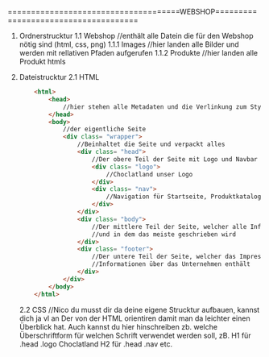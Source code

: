=====================================WEBSHOP=====================================

1. Ordnerstrucktur
    1.1 Webshop //enthält alle Datein die für den Webshop nötig sind (html, css, png)
        1.1.1 Images //hier landen alle Bilder und werden mit rellativen Pfaden aufgerufen
        1.1.2 Produkte //hier landen alle Produkt htmls

2. Dateistrucktur
    2.1 HTML
    ```html
        <html>
            <head>
                //hier stehen alle Metadaten und die Verlinkung zum Stylesheet (design.css)
            </head>
            <body>
                //der eigentliche Seite
                <div class= "wrapper">
                    //Beinhaltet die Seite und verpackt alles
                    <div class= "head">
                        //Der obere Teil der Seite mit Logo und Navbar
                        <div class= "logo">
                            //Choclatland unser Logo
                        </div>
                        <div class= "nav">
                            //Navigation für Startseite, Produktkatalog
                        </div>
                    </div>
                    <div class= "body">
                        //Der mittlere Teil der Seite, welcher alle Informationen besitzt
                        //und in dem das meiste geschrieben wird
                    </div>
                    <div class= "footer">
                        //Der untere Teil der Seite, welcher das Impressum und andere
                        //Informationen über das Unternehmen enthält
                    </div>
                </div>
            </body>
        </html>
    ```
    2.2 CSS
        //Nico du musst dir da deine eigene Strucktur aufbauen, kannst dich ja vl an Der von der HTML orientiren damit man da leichter einen Überblick hat. Auch kannst du hier hinschreiben zb. welche Überschriftform für welchen Schrift verwendet werden soll, zB. H1 für .head .logo Choclatland
            H2 für .head .nav 
            etc.
            
        